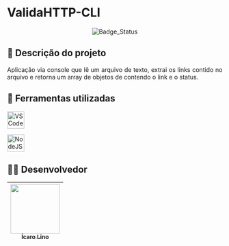 # ValidaHTTP-CLI

<p align="center">
  <img alt="Badge_Status" src="http://img.shields.io/static/v1?label=STATUS&message=EM%20DESENVOLVIMENTO&color=GREEN&style=for-the-badge">
</p>

## :scroll: Descrição do projeto 

<p align="justify">
Aplicação via console que lê um arquivo de texto, extrai os links contido no arquivo e retorna um array de objetos de contendo o link e o status.
</p>

## :triangular_ruler: Ferramentas utilizadas

<a href="https://code.visualstudio.com/" target="_blank"><img src="https://code.visualstudio.com/assets/images/code-stable.png" alt="VSCode" width="40" height="40"/> </a>

<a href="https://nodejs.org/en/" target="_blank"><img src="https://nodejs.org/static/images/logo.svg" alt="NodeJS" width="40" height="40"/> </a>

## :man_scientist: Desenvolvedor

| [<img src="https://avatars.githubusercontent.com/u/12565014?s=400&v=4" width=115><br><sub>Ícaro Lino</sub>](https://github.com/luizicaro) | 
| :---: | 
